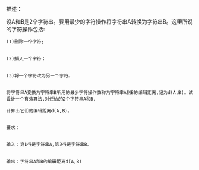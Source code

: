 描述：


设A和B是2个字符串。要用最少的字符操作将字符串A转换为字符串B。这里所说的字符操作包括:


    (1)删除一个字符;


    (2)插入一个字符；


    (3)将一个字符改为另一个字符。


    将字符串A变换为字符串B所用的最少字符操作数称为字符串A到B的编辑距离,记为d(A,B)。试设计一个有效算法,对任给的2个字符串A和B,
    
    计算出它们的编辑距离d(A,B)。
    
    
    要求：
    
    
    输入：第1行是字符串A,第2行是字符串B。
    
    
    输出：字符串A和B的编辑距离d(A,B)
